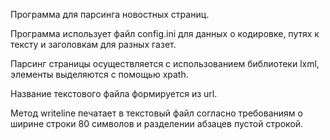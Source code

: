Программа для парсинга новостных страниц.

Программа использует файл config.ini для данных о кодировке, путях к тексту и заголовкам для разных газет.

Парсинг страницы осуществляется с использованием библиотеки lxml, элементы выделяются с помощью xpath.

Название текстового файла формируется из url.

Метод writeline печатает в текстовый файл согласно требованиям о ширине строки 80 символов и разделении абзацев пустой строкой.
